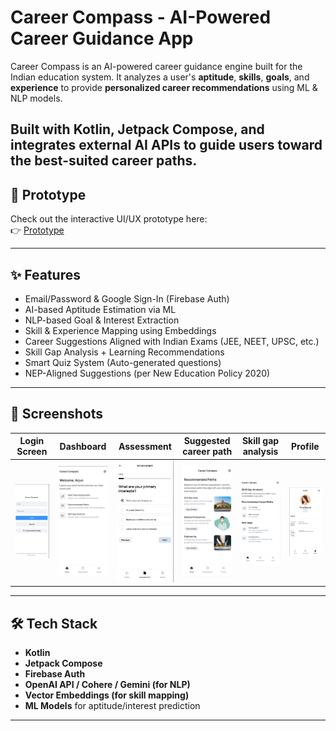 #  Career Compass - AI-Powered Career Guidance App

Career Compass is an AI-powered career guidance engine built for the Indian education system. It analyzes a user's **aptitude**, **skills**, **goals**, and **experience** to provide **personalized career recommendations** using ML & NLP models.

Built with **Kotlin**, **Jetpack Compose**, and integrates external AI APIs to guide users toward the best-suited career paths.
---

## 🔗 Prototype

Check out the interactive UI/UX prototype here:  
👉 [Prototype](https://www.figma.com/proto/kOO5CebE1ZfyhSjcEeiR1Q/AI-assessment-Heckathon---Dibyashree?node-id=5-74&p=f&t=P55Dl89EKmVp24zm-1&scaling=min-zoom&content-scaling=fixed&page-id=0%3A1&starting-point-node-id=5%3A74)


---

## ✨ Features

-  Email/Password & Google Sign-In (Firebase Auth)
-  AI-based Aptitude Estimation via ML
-  NLP-based Goal & Interest Extraction
-  Skill & Experience Mapping using Embeddings
-  Career Suggestions Aligned with Indian Exams (JEE, NEET, UPSC, etc.)
-  Skill Gap Analysis + Learning Recommendations
-  Smart Quiz System (Auto-generated questions)
-  NEP-Aligned Suggestions (per New Education Policy 2020)

---

## 📱 Screenshots

| Login Screen | Dashboard | Assessment | Suggested career path | Skill gap analysis | Profile | 
|--------------|-----------|--------------|--------------------|----------------------|--------|
| ![Login](1.png) | ![Dashboard](2.png) | ![Assessment](3.png) | ![Suggested career path](4.png) | ![Skill gap analysis](5.png) | ![Profile](6.png)

---

## 🛠 Tech Stack

- **Kotlin**
- **Jetpack Compose**
- **Firebase Auth**
- **OpenAI API / Cohere / Gemini (for NLP)**
- **Vector Embeddings (for skill mapping)**
- **ML Models** for aptitude/interest prediction

---


